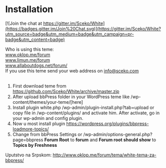 # Installation

[![Join the chat at https://gitter.im/Sceko/White](https://badges.gitter.im/Join%20Chat.svg)](https://gitter.im/Sceko/White?utm_source=badge&utm_medium=badge&utm_campaign=pr-badge&utm_content=badge)

Who is using this teme:<br>
www.oklop.me/forum<br>
www.limun.me/forum<br>
www.allaboutdogs.net/forum/<br>
If you use this teme send your web address on info@sceko.com<br><br>

1) First download teme from https://github.com/Sceko/White/archive/master.zip<br>
2) After upload bbPress folder in your WordPress teme like /wp-content/themes/your-teme/[here]<br>
3) Install plugin white.php /wp-admin/plugin-install.php?tab=upload or copy file in /wp-content/plugins/ and activate him. After activate, go in your wp-admin and config plugin.<br>
4) Now u most install plugin https://wordpress.org/plugins/bbpress-loadmore-topics/<br>
5) Change from bbPress Settings or /wp-admin/options-general.php?page=bbpress <strong>Forum Root</strong> to <strong>forum</strong> and <strong>Forum root should show</strong> to <strong>Topics by Freshness</strong><br>

Uputstvo na Srpskom: http://www.oklop.me/forum/tema/white-tema-za-bbpress/

<img src="http://i.pics.rs/G9NxG" alt="" class="img-thumbnail" />